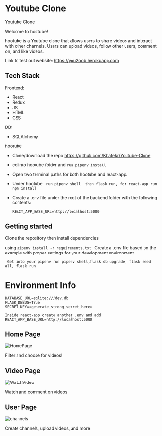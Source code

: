 # Youtube Clone
 Youtube Clone

Welcome to hootube!

hootube is a Youtube clone that allows users to share videos and interact with other channels. Users can upload videos, follow other users, comment on, and like videos.

Link to test out website: https://you2oob.herokuapp.com

## Tech Stack
 Frontend:
* React
* Redux
* JS
* HTML
* CSS

DB:
* SQLAlchemy  



hootube
* Clone/download the repo https://github.com/Kbafekr/Youtube-Clone

* cd into hootube folder and ``` run pipenv install ```

* Open two terminal paths for both hootube and react-app.
* Under hootube ``` run pipenv shell  then flask run, for react-app run npm install```
* Create a .env file under the root of the backend folder with the following contents:

  ``` REACT_APP_BASE_URL=http://localhost:5000 ```


## Getting started
Clone the repository then install dependencies

using ```pipenv install -r requirements.txt ```
Create a .env file based on the example with proper settings for your development environment


 ``` Get into your pipenv run pipenv shell,flask db upgrade, flask seed all, flask run```



# Environment Info
```
DATABASE_URL=sqlite:///dev.db
FLASK_DEBUG=True
SECRET_KEY=«generate_strong_secret_here» 
```

``` 
Inside react-app create another .env and add     REACT_APP_BASE_URL=http://localhost:5000 

```
## Home Page

![HomePage](https://user-images.githubusercontent.com/98255418/199998141-378c6113-cf1b-4f40-8660-b3af831a9a0c.png)

Filter and choose for videos!


## Video Page

![WatchVideo](https://user-images.githubusercontent.com/98255418/199998374-db3d38d8-a6a5-4061-98ab-6070ce11f475.png)

Watch and comment on videos

## User Page

![channels](https://user-images.githubusercontent.com/98255418/199998412-f0a9ddfe-d03c-4d5f-8b67-ed8239023dfc.png)

Create channels, upload videos, and more
